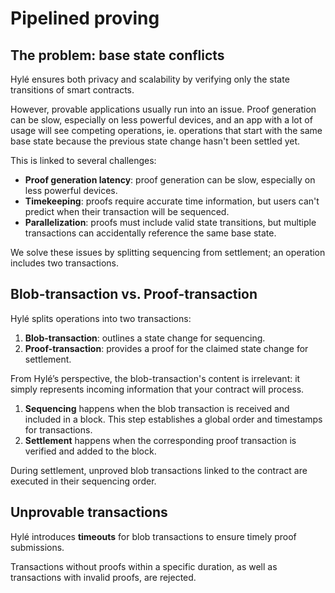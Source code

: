 # Pipelined proving

## The problem: base state conflicts

Hylé ensures both privacy and scalability by verifying only the state transitions of smart contracts.

However, provable applications usually run into an issue. Proof generation can be slow, especially on less powerful devices, and an app with a lot of usage will see competing operations, ie. operations that start with the same base state because the previous state change hasn't been settled yet.

This is linked to several challenges:

- **Proof generation latency**: proof generation can be slow, especially on less powerful devices.
- **Timekeeping**: proofs require accurate time information, but users can't predict when their transaction will be sequenced.
- **Parallelization**: proofs must include valid state transitions, but multiple transactions can accidentally reference the same base state.

We solve these issues by splitting sequencing from settlement; an operation includes two transactions.

## Blob-transaction vs. Proof-transaction

Hylé splits operations into two transactions:

1. **Blob-transaction**: outlines a state change for sequencing.
2. **Proof-transaction**: provides a proof for the claimed state change for settlement.

From Hylé’s perspective, the blob-transaction's content is irrelevant: it simply represents incoming information that your contract will process.

1. **Sequencing** happens when the blob transaction is received and included in a block. This step establishes a global order and timestamps for transactions.
1. **Settlement** happens when the corresponding proof transaction is verified and added to the block.

During settlement, unproved blob transactions linked to the contract are executed in their sequencing order.

## Unprovable transactions

Hylé introduces **timeouts** for blob transactions to ensure timely proof submissions.

Transactions without proofs within a specific duration, as well as transactions with invalid proofs, are rejected.

